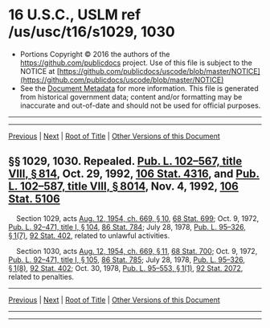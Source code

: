 ---
---

# 16 U.S.C., USLM ref /us/usc/t16/s1029, 1030

* Portions Copyright © 2016 the authors of the https://github.com/publicdocs project.
  Use of this file is subject to the NOTICE at [https://github.com/publicdocs/uscode/blob/master/NOTICE](https://github.com/publicdocs/uscode/blob/master/NOTICE)
* See the [Document Metadata](././../../../..//README.md) for more information.
  This file is generated from historical government data; content and/or formatting may be inaccurate and out-of-date and should not be used for official purposes.

----------
----------

[Previous](./../../../..//us/usc/t16/ch19/m__us_usc_t16_s1028.md) | [Next](./../../../..//us/usc/t16/ch19/m__us_usc_t16_s1031.md) | [Root of Title](./../../../../) | [Other Versions of this Document](https://publicdocs.github.io/go/links?ns=uslm&ref=%2Fus%2Fusc%2Ft16%2Fs1029%2C+1030)

## §§ 1029, 1030. Repealed. [Pub. L. 102–567, title VIII, § 814][/us/pl/102/567/s814], Oct. 29, 1992, [106 Stat. 4316][/us/stat/106/4316], and [Pub. L. 102–587, title VIII, § 8014][/us/pl/102/587/s8014], Nov. 4, 1992, [106 Stat. 5106][/us/stat/106/5106]

    Section 1029, acts [Aug. 12, 1954, ch. 669, § 10][/us/act/1954-08-12/ch669/s10], [68 Stat. 699][/us/stat/68/699]; Oct. 9, 1972, [Pub. L. 92–471, title I, § 104][/us/pl/92/471/s104], [86 Stat. 784][/us/stat/86/784]; July 28, 1978, [Pub. L. 95–326, § 1(7)][/us/pl/95/326/s1/7], [92 Stat. 402][/us/stat/92/402], related to unlawful activities.

    Section 1030, acts [Aug. 12, 1954, ch. 669, § 11][/us/act/1954-08-12/ch669/s11], [68 Stat. 700][/us/stat/68/700]; Oct. 9, 1972, [Pub. L. 92–471, title I, § 105][/us/pl/92/471/s105], [86 Stat. 785][/us/stat/86/785]; July 28, 1978, [Pub. L. 95–326, § 1(8)][/us/pl/95/326/s1/8], [92 Stat. 402][/us/stat/92/402]; Oct. 30, 1978, [Pub. L. 95–553, § 1(1)][/us/pl/95/553/s1/1], [92 Stat. 2072][/us/stat/92/2072], related to penalties.

----------

[Previous](./../../../..//us/usc/t16/ch19/m__us_usc_t16_s1028.md) | [Next](./../../../..//us/usc/t16/ch19/m__us_usc_t16_s1031.md) | [Root of Title](./../../../../) | [Other Versions of this Document](https://publicdocs.github.io/go/links?ns=uslm&ref=%2Fus%2Fusc%2Ft16%2Fs1029%2C+1030)

----------
----------

[/us/pl/102/567/s814]: https://publicdocs.github.io/go/links?ns=uslm&ref=%2Fus%2Fpl%2F102%2F567%2Fs814
[/us/stat/106/4316]: https://publicdocs.github.io/go/links?ns=uslm&ref=%2Fus%2Fstat%2F106%2F4316
[/us/pl/102/587/s8014]: https://publicdocs.github.io/go/links?ns=uslm&ref=%2Fus%2Fpl%2F102%2F587%2Fs8014
[/us/stat/106/5106]: https://publicdocs.github.io/go/links?ns=uslm&ref=%2Fus%2Fstat%2F106%2F5106
[/us/act/1954-08-12/ch669/s10]: https://publicdocs.github.io/go/links?ns=uslm&ref=%2Fus%2Fact%2F1954-08-12%2Fch669%2Fs10
[/us/stat/68/699]: https://publicdocs.github.io/go/links?ns=uslm&ref=%2Fus%2Fstat%2F68%2F699
[/us/pl/92/471/s104]: https://publicdocs.github.io/go/links?ns=uslm&ref=%2Fus%2Fpl%2F92%2F471%2Fs104
[/us/stat/86/784]: https://publicdocs.github.io/go/links?ns=uslm&ref=%2Fus%2Fstat%2F86%2F784
[/us/pl/95/326/s1/7]: https://publicdocs.github.io/go/links?ns=uslm&ref=%2Fus%2Fpl%2F95%2F326%2Fs1%2F7
[/us/stat/92/402]: https://publicdocs.github.io/go/links?ns=uslm&ref=%2Fus%2Fstat%2F92%2F402
[/us/act/1954-08-12/ch669/s11]: https://publicdocs.github.io/go/links?ns=uslm&ref=%2Fus%2Fact%2F1954-08-12%2Fch669%2Fs11
[/us/stat/68/700]: https://publicdocs.github.io/go/links?ns=uslm&ref=%2Fus%2Fstat%2F68%2F700
[/us/pl/92/471/s105]: https://publicdocs.github.io/go/links?ns=uslm&ref=%2Fus%2Fpl%2F92%2F471%2Fs105
[/us/stat/86/785]: https://publicdocs.github.io/go/links?ns=uslm&ref=%2Fus%2Fstat%2F86%2F785
[/us/pl/95/326/s1/8]: https://publicdocs.github.io/go/links?ns=uslm&ref=%2Fus%2Fpl%2F95%2F326%2Fs1%2F8
[/us/stat/92/402]: https://publicdocs.github.io/go/links?ns=uslm&ref=%2Fus%2Fstat%2F92%2F402
[/us/pl/95/553/s1/1]: https://publicdocs.github.io/go/links?ns=uslm&ref=%2Fus%2Fpl%2F95%2F553%2Fs1%2F1
[/us/stat/92/2072]: https://publicdocs.github.io/go/links?ns=uslm&ref=%2Fus%2Fstat%2F92%2F2072


